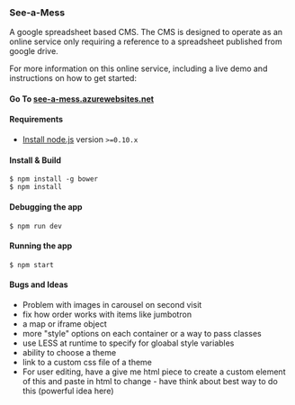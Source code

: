 ### See-a-Mess

A google spreadsheet based CMS. The CMS is designed to operate as an online service only requiring a reference to a spreadsheet published from google drive. 

For more information on this online service, including a live demo and instructions on how to get started:
#### Go To [see-a-mess.azurewebsites.net](http://see-a-mess.azurewebsites.net/)

#### Requirements

- [Install node.js](http://nodejs.org/) version `>=0.10.x`
    
#### Install & Build

    $ npm install -g bower
    $ npm install

#### Debugging the app

    $ npm run dev
    
#### Running the app

    $ npm start
 
#### Bugs and Ideas

 - Problem with images in carousel on second visit
 - fix how order works with items like jumbotron
 - a map or iframe object
 - more "style" options on each container or a way to pass classes
 - use LESS at runtime to specify for gloabal style variables
 - ability to choose a theme
 - link to a custom css file of a theme
 - For user editing, have a give me html piece to create a custom element of this and paste in html to change - have think about best way to do this (powerful idea here)

